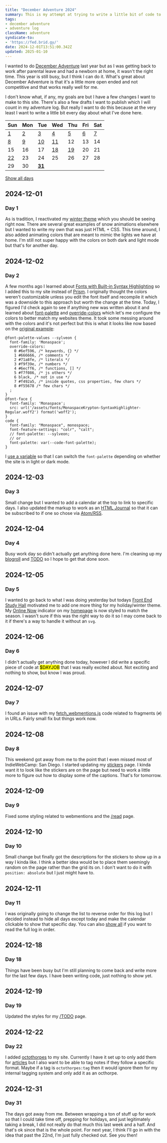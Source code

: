```yaml
---
title: "December Adventure 2024"
summary: This is my attempt at trying to write a little bit of code to my site every day in December
tags:
- december adventure
- adventure log
className: adventure
syndicate-to:
- 'https://fed.brid.gy/'
date: 2024-12-01T13:51:00.342Z
updated: 2025-01-10
---
```


I wanted to do [December Adventure](https://eli.li/december-adventure) last year but as I was getting back to work after parental leave and had a newborn at home, it wasn't the right time. This year is still busy, but I think I can do it. What's great about December Adventure is that it's a little more open ended and not competitive and that works really well for me.

I don't know what, if any, my goals are but I have a few changes I want to make to this site. There's also a few drafts I want to publish which I will count in my adventure log. But really I want to do this because at the very least I want to write a little bit every day about what I've done here.

| Sun | Mon | Tue | Wed | Thu | Fri | Sat |
| --- | --- | --- | --- | --- | --- | --- |
| [1](#day-1) | [2](#day-2) | [3](#day-3) | [4](#day-4) | [5](#day-5) | [6](#day-6) | [7](#day-7) |
| [8](#day-8) | [9](#day-9) | [10](#day-10) | [11](#day-11) | 12 | 13 | 14 |
| 15 | 16 | 17 | [18](#day-18) | [19](#day-19) | 20 | 21 |
| [22](#day-22) | 23 | 24 | 25 | 26 | 27 | 28 |
| 29 | 30 | [**31**](#day-31) | | | | |

<div class="text-center">
	<a href="#log">Show all days</a>
</div>

<section id="log">
	<article id="day-1">
		<h2>2024-12-01</h2>
		<h3>Day 1</h3>
		<p>As is tradition, I reactivated my <a href="https://github.com/benjifs/benji/blob/main/src/scss/_winter.scss">winter theme</a> which you should be seeing right now. There are several great examples of snow animations elsewhere but I wanted to write my own that was just HTML + CSS. This time around, I also added animating colors that are meant to mimic the lights we have at home. I'm still not super happy with the colors on both dark and light mode but that's for another day.</p>
	</article>
	<article id="day-2">
		<h2>2024-12-02</h2>
		<h3>Day 2</h3>
		<p>A few months ago I learned about <a href="https://blog.glyphdrawing.club/font-with-built-in-syntax-highlighting/">Fonts with Built-in Syntax Highlighting</a> so I added this to my site instead of <a href="https://github.com/PrismJS/prism">Prism</a>. I originally thought the colors weren't customizable unless you edit the font itself and recompile it which was a downside to this approach but worth the change at the time. Today, I figured I'd check again to see if anything new was written about it and learned about <a href="https://developer.mozilla.org/en-US/docs/Web/CSS/font-palette">font-palette</a> and <a href="https://developer.mozilla.org/en-US/docs/Web/CSS/@font-palette-values/override-colors">override-colors</a> which let's me configure the colors to better match my websites theme. It took some messing around with the colors and it's not perfect but this is what it looks like now based on the <a href="https://blog.glyphdrawing.club/font-with-built-in-syntax-highlighting#changing-the-color-theme">original example</a>:</p>
		<pre><code>@font-palette-values --sylveon {
  font-family: 'Monaspace';
  override-colors:
    0 #6ef596, /* keywords, {} */
    1 #666666, /* comments */
    2 #71a8fe, /* literals */
    3 #f9f39e, /* numbers */
    4 #6ecff6, /* functions, [] */
    5 #f7f086, /* js others */
    6 black, /* not in use */
    7 #f492a5, /* inside quotes, css properties, few chars */
    8 #f55678 /* few chars */
  ;
}
@font-face {
  font-family: 'Monaspace';
  src: url('/assets/fonts/MonaspaceKrypton-SyntaxHighlighter-Regular.woff2') format('woff2');
}
code {
  font-family: "Monaspace", monospace;
  font-feature-settings: "colr", "calt";
  // font-palette: --sylveon;
  // or
  font-palette: var(--code-font-palette);
}</code></pre>
		<p>I <a href="https://github.com/benjifs/benji/blob/main/src/scss/_sylveon.scss">use a variable</a> so that I can switch the <code>font-palette</code> depending on whether the site is in light or dark mode.</p>
	</article>
	<article id="day-3">
		<h2>2024-12-03</h2>
		<h3>Day 3</h3>
		<p>Small change but I wanted to add a calendar at the top to link to specific days. I also updated the markup to work as an <a href="https://journal.miso.town/">HTML Journal</a> so that it can be subscribed to if one so chose via <a href="https://journal.miso.town/atom?url=https://www.benji.dog/articles/december-adventure-2024/">Atom/RSS</a>.</p>
	</article>
	<article id="day-4">
		<h2>2024-12-04</h2>
		<h3>Day 4</h3>
		<p>Busy work day so didn't actually get anything done here. I'm cleaning up my <a href="/linkroll">blogroll</a> and <a href="/TODO">TODO</a> so I hope to get that done soon.</p>
	</article>
	<article id="day-5">
		<h2>2024-12-05</h2>
		<h3>Day 5</h3>
		<p>I wanted to go back to what I was doing yesterday but todays <a href="https://indieweb.org/Front_End_Study_Hall">Front End Study Hall</a> motivated me to add one more thing for my holiday/winter theme. My <a href="/articles/online-now/">Online Now</a> indicator on my <a href="/">homepage</a> is now styled to match the season. I wasn't sure if this was the right way to do it so I may come back to it if there's a way to handle it without an <code>svg</code>.</p>
	</article>
	<article id="day-6">
		<h2>2024-12-06</h2>
		<h3>Day 6</h3>
		<p>I didn't actually get anything done today, however I did write a specific piece of code at <mark>$DAYJOB</mark> that I was really excited about. Not exciting and nothing to show, but know I was proud.</p>
	</article>
	<article id="day-7">
		<h2>2024-12-07</h2>
		<h3>Day 7</h3>
		<p>I found an issue with my <a href="https://github.com/benjifs/benji/blob/main/plugins/fetch_webmentions.js">fetch_webmentions.js</a> code related to fragments (<code>#</code>) in URLs. Fairly small fix but things work now.</p>
	</article>
	<article id="day-8">
		<h2>2024-12-08</h2>
		<h3>Day 8</h3>
		<p>This weekend got away from me to the point that I even missed most of IndieWebCamp: San Diego. I started updating my <a href="/stickers">stickers</a> page. I kinda want it to look like the stickers are on the page but need to work a little more to figure out how to display some of the captions. That's for tomorrow.</p>
	</article>
	<article id="day-9">
		<h2>2024-12-09</h2>
		<h3>Day 9</h3>
		<p>Fixed some styling related to webmentions and the <a href="/read">/read</a> page.</p>
	</article>
	<article id="day-10">
		<h2>2024-12-10</h2>
		<h3>Day 10</h3>
		<p>Small change but finally got the descriptions for the stickers to show up in a way I kinda like. I think a better idea would be to place them seemingly random on the page rather than the grid its on. I don't want to do it with <code>position: absolute</code> but I just might have to.</p>
	</article>
	<article id="day-11">
		<h2>2024-12-11</h2>
		<h3>Day 11</h3>
		<p>I was originally going to change the list to reverse order for this log but I decided instead to hide all days except today and make the calendar clickable to show that specific day. You can also <a href="#log">show all</a> if you want to read the full log in order.</p>
	</article>
	<article id="day-18">
		<h2>2024-12-18</h2>
		<h3>Day 18</h3>
		<p>Things have been busy but I'm still planning to come back and write more for the last few days. I have been writing code, just nothing to show yet.</p>
	</article>
	<article id="day-19">
		<h2>2024-12-19</h2>
		<h3>Day 19</h3>
		<p>Updated the styles for my <a href="/TODO">/TODO</a> page.</p>
	</article>
	<article id="day-22">
		<h2>2024-12-22</h2>
		<h3>Day 22</h3>
		<p>I added <a href="https://octothorp.es/">octothorpes</a> to my site. Currently I have it set up to only add them for <a href="/articles">articles</a> but I also want to be able to tag notes if they follow a specific format. Maybe if a tag is <code>octothorpes:tag</code> then it would ignore them for my internal tagging system and only add it as an octhorpe.</p>
	</article>
	<article id="day-31" class="today">
		<h2>2024-12-31</h2>
		<h3>Day 31</h3>
		<p>The days got away from me. Between wrapping a ton of stuff up for work so that I could take time off, prepping for holidays, and just legitimately taking a break, I did not really do that much this last week and a half. And that's ok since that is the whole point. For next year, I think I'll go in with the idea that past the 22nd, I'm just fully checked out. See you then!</p>
	</article>
</section>